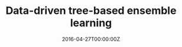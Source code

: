 ---
title: Data-driven tree-based ensemble learning 
summary: Stabilization of an unknown nonlinear dynamical system when only data samples from its dynamics are available via ensemble learning <br /> **Data-driven Stabilization of Nonlinear Systems via Tree-Based Ensemble Learning  (CDC 2019)**
weight: 13

tags:
  - Deep Learning
date: '2016-04-27T00:00:00Z'

# Optional external URL for project (replaces project detail page).
external_link: 'https://ieeexplore.ieee.org/document/9029865'

image:
  caption: Photo by rawpixel on Unsplash
  focal_point: Smart

links:
url_code: ''
url_pdf: 'https://ieeexplore.ieee.org/document/9029865'
url_slides: ''
url_video: ''

# Slides (optional).
#   Associate this project with Markdown slides.
#   Simply enter your slide deck's filename without extension.
#   E.g. `slides = "example-slides"` references `content/slides/example-slides.md`.
#   Otherwise, set `slides = ""`.
slides: ""
---
